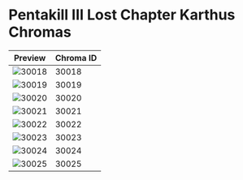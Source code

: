 # Pentakill III Lost Chapter Karthus Chromas

| Preview | Chroma ID |
|---------|-----------|
| ![30018](https://raw.communitydragon.org/latest/plugins/rcp-be-lol-game-data/global/default/v1/champion-chroma-images/30/30018.png) | 30018 |
| ![30019](https://raw.communitydragon.org/latest/plugins/rcp-be-lol-game-data/global/default/v1/champion-chroma-images/30/30019.png) | 30019 |
| ![30020](https://raw.communitydragon.org/latest/plugins/rcp-be-lol-game-data/global/default/v1/champion-chroma-images/30/30020.png) | 30020 |
| ![30021](https://raw.communitydragon.org/latest/plugins/rcp-be-lol-game-data/global/default/v1/champion-chroma-images/30/30021.png) | 30021 |
| ![30022](https://raw.communitydragon.org/latest/plugins/rcp-be-lol-game-data/global/default/v1/champion-chroma-images/30/30022.png) | 30022 |
| ![30023](https://raw.communitydragon.org/latest/plugins/rcp-be-lol-game-data/global/default/v1/champion-chroma-images/30/30023.png) | 30023 |
| ![30024](https://raw.communitydragon.org/latest/plugins/rcp-be-lol-game-data/global/default/v1/champion-chroma-images/30/30024.png) | 30024 |
| ![30025](https://raw.communitydragon.org/latest/plugins/rcp-be-lol-game-data/global/default/v1/champion-chroma-images/30/30025.png) | 30025 |